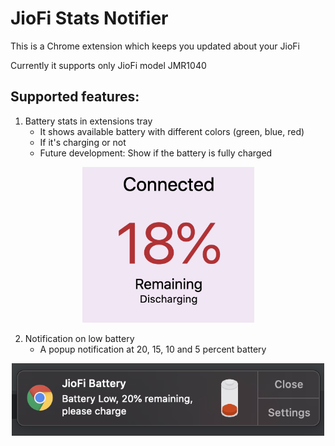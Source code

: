 JioFi Stats Notifier
====================

This is a Chrome extension which keeps you updated about your JioFi

Currently it supports only JioFi model JMR1040

Supported features:
------------------
1. Battery stats in extensions tray
   - It shows available battery with different colors (green, blue, red)
   - If it's charging or not
   - Future development: Show if the battery is fully charged
<p align="center">
  <img src="popup_preview.png" width="275" alt="pop-up preview">
</p>

2. Notification on low battery
   - A popup notification at 20, 15, 10 and 5 percent battery
<p align="center">
  <img src="chrome-notification.png" width="500" alt="chrome notification">
</p>
